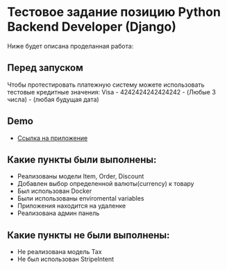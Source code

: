 
# Тестовое задание позицию Python Backend Developer (Django)

Ниже будет описана проделанная работа:


## Перед запуском

Чтобы протестировать платежную систему можете использовать тестовые кредитные значения:
Visa - 4242424242424242 - (Любые 3 числа) - (любая будущая дата)


## Demo

- [Ссылка на приложение](https://test-task-ishkining.fly.dev/)


## Какие пункты были выполнены:

- Реализованы модели Item, Order, Discount
- Добавлен выбор определенной валюты(currency) к товару
- Был использован Docker
- Были использованы enviromental variables
- Приложения находится на удаленке
- Реализована админ панель

## Какие пункты не были выполнены:

- Не реализована модель Tax
- Не был использован StripeIntent

